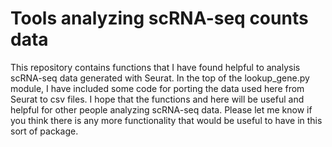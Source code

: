# Tools analyzing scRNA-seq counts data
This repository contains functions that I have found helpful to analysis scRNA-seq data generated with Seurat. In the top of the lookup_gene.py module, I have included some code for porting the data used here from Seurat to csv files. I hope that the functions and here will be useful and helpful for other people analyzing scRNA-seq data. Please let me know if you think there is any more functionality that would be useful to have in this sort of package.
